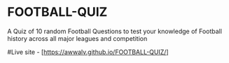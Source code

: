 # FOOTBALL-QUIZ
A Quiz of 10 random Football Questions to test your knowledge of Football history across all major leagues and competition

#Live site - [https://awwalv.github.io/FOOTBALL-QUIZ/]
